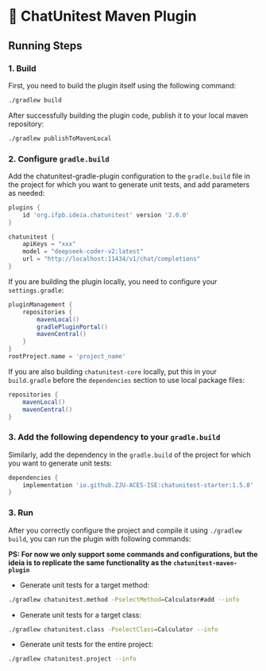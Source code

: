 # :mega: ChatUnitest Maven Plugin

## Running Steps

### 1. Build

First, you need to build the plugin itself using the following command:

```bash
./gradlew build
```

After successfully building the plugin code, publish it to your local maven repository:

```bash
./gradlew publishToMavenLocal
```

### 2. Configure `gradle.build`

Add the chatunitest-gradle-plugin configuration to the `gradle.build` file in the project for which you want to generate unit tests, and add parameters as needed:
```gradle
plugins {
    id 'org.ifpb.ideia.chatunitest' version '2.0.0'
}

chatunitest {
    apiKeys = "xxx"
    model = "deepseek-coder-v2:latest"
    url = "http://localhost:11434/v1/chat/completions"
}
```

If you are building the plugin locally, you need to configure your `settings.gradle`:
```gradle
pluginManagement {
    repositories {
        mavenLocal()
        gradlePluginPortal()
        mavenCentral()
    }
}
rootProject.name = 'project_name'
```

If you are also building `chatunitest-core` locally, put this in your `build.gradle` before the `dependencies` section to use local package files:
```gradle
repositories {
    mavenLocal()
    mavenCentral()
}
```

### 3. Add the following dependency to your `gradle.build`

Similarly, add the dependency in the `gradle.build` of the project for which you want to generate unit tests:
```gradle
dependencies {
    implementation 'io.github.ZJU-ACES-ISE:chatunitest-starter:1.5.0'
}
```

### 3. Run

After you correctly configure the project and compile it using `./gradlew build`, you can run the plugin with following commands:

**PS: For now we only support some commands and configurations, but the ideia is to replicate the same functionality as the `chatunitest-maven-plugin`**

- Generate unit tests for a target method:
```bash
./gradlew chatunitest.method -PselectMethod=Calculator#add --info
```

- Generate unit tests for a target class:
```bash
./gradlew chatunitest.class -PselectClass=Calculator --info
```

- Generate unit tests for the entire project:
```bash
./gradlew chatunitest.project --info
```

